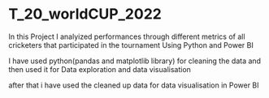 # T_20_worldCUP_2022
In this Project I analyized performances through different metrics of all cricketers  that participated in the tournament Using Python and Power BI

I have used python(pandas and matplotlib library) for cleaning the data and then used it for Data exploration and data visualisation

after  that i have used the cleaned up data for data visualisation in Power BI 
